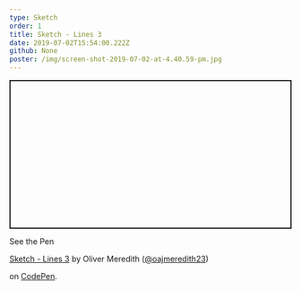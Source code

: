 ```yaml
---
type: Sketch
order: 1
title: Sketch - Lines 3
date: 2019-07-02T15:54:00.222Z
github: None
poster: /img/screen-shot-2019-07-02-at-4.40.59-pm.jpg
---
```

<p class="codepen" data-height="265" data-theme-id="light" data-default-tab="js,result" data-user="oajmeredith23" data-slug-hash="bPMWWd" style="height: 265px; box-sizing: border-box; display: flex; align-items: center; justify-content: center; border: 2px solid; margin: 1em 0; padding: 1em;" data-pen-title="Sketch - Lines 3">

  <span>See the Pen <a href="https://codepen.io/oajmeredith23/pen/bPMWWd/">

  Sketch - Lines 3</a> by Oliver Meredith (<a href="https://codepen.io/oajmeredith23">@oajmeredith23</a>)

  on <a href="https://codepen.io">CodePen</a>.</span>

</p>

<script async src="https://static.codepen.io/assets/embed/ei.js"></script>
